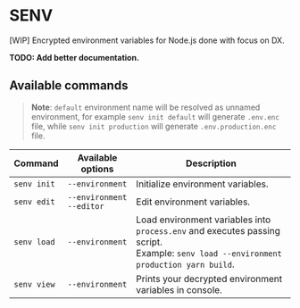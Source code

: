 # SENV

[WIP] Encrypted environment variables for Node.js done with focus on DX.

**TODO: Add better documentation.**

## Available commands

> **Note**: `default` environment name will be resolved as unnamed environment, for example `senv init default` will generate `.env.enc` file, while `senv init production` will generate `.env.production.enc` file.

| Command     | Available options                 | Description                                                                                                                                 |
| ----------- | --------------------------------- | ------------------------------------------------------------------------------------------------------------------------------------------- |
| `senv init` | `--environment `                  | Initialize environment variables.                                                                                                           |
| `senv edit` | `--environment` <br /> `--editor` | Edit environment variables.                                                                                                                 |
| `senv load` | `--environment`                   | Load environment variables into `process.env` and executes passing script. <br /> Example: `senv load --environment production yarn build`. |
| `senv view` | `--environment`                   | Prints your decrypted environment variables in console.                                                                                     |

